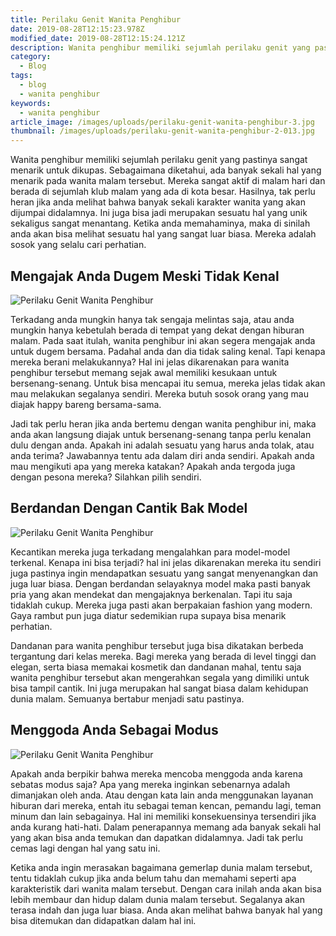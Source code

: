 ```yaml
---
title: Perilaku Genit Wanita Penghibur
date: 2019-08-28T12:15:23.978Z
modified_date: 2019-08-28T12:15:24.121Z
description: Wanita penghibur memiliki sejumlah perilaku genit yang pastinya sangat menarik untuk dikupas
category:
  - Blog
tags:
  - blog
  - wanita penghibur
keywords:
  - wanita penghibur
article_image: /images/uploads/perilaku-genit-wanita-penghibur-3.jpg
thumbnail: /images/uploads/perilaku-genit-wanita-penghibur-2-013.jpg
---
```

Wanita penghibur memiliki sejumlah perilaku genit yang pastinya sangat menarik untuk dikupas. Sebagaimana diketahui, ada banyak sekali hal yang menarik pada wanita malam tersebut. Mereka sangat aktif di malam hari dan berada di sejumlah klub malam yang ada di kota besar. Hasilnya, tak perlu heran jika anda melihat bahwa banyak sekali karakter wanita yang akan dijumpai didalamnya. Ini juga bisa jadi merupakan sesuatu hal yang unik sekaligus sangat menantang. Ketika anda memahaminya, maka di sinilah anda akan bisa melihat sesuatu hal yang sangat luar biasa. Mereka adalah sosok yang selalu cari perhatian. 

## Mengajak Anda Dugem Meski Tidak Kenal

![Perilaku Genit Wanita Penghibur](https://res.cloudinary.com/kodai/image/upload/v1567029183/dm/p/perilaku-genit-wanita-penghibur-2.jpg)

Terkadang anda mungkin hanya tak sengaja melintas saja, atau anda mungkin hanya kebetulah berada di tempat yang dekat dengan hiburan malam. Pada saat itulah, wanita penghibur ini akan segera mengajak anda untuk dugem bersama. Padahal anda dan dia tidak saling kenal. Tapi kenapa mereka berani melakukannya? Hal ini jelas dikarenakan para wanita penghibur tersebut memang sejak awal memiliki kesukaan untuk bersenang-senang. Untuk bisa mencapai itu semua, mereka jelas tidak akan mau melakukan segalanya sendiri. Mereka butuh sosok orang yang mau diajak happy bareng bersama-sama. 

Jadi tak perlu heran jika anda bertemu dengan wanita penghibur ini, maka anda akan langsung diajak untuk bersenang-senang tanpa perlu kenalan dulu dengan anda. Apakah ini adalah sesuatu yang harus anda tolak, atau anda terima? Jawabannya tentu ada dalam diri anda sendiri. Apakah anda mau mengikuti apa yang mereka katakan? Apakah anda tergoda juga dengan pesona mereka? Silahkan pilih sendiri.

## Berdandan Dengan Cantik Bak Model

![Perilaku Genit Wanita Penghibur](https://res.cloudinary.com/kodai/image/upload/v1567029184/dm/p/perilaku-genit-wanita-penghibur-3.jpg)

Kecantikan mereka juga terkadang mengalahkan para model-model terkenal. Kenapa ini bisa terjadi? hal ini jelas dikarenakan mereka itu sendiri juga pastinya ingin mendapatkan sesuatu yang sangat menyenangkan dan juga luar biasa. Dengan berdandan selayaknya model maka pasti banyak pria yang akan mendekat dan mengajaknya berkenalan. Tapi itu saja tidaklah cukup. Mereka juga pasti akan berpakaian fashion yang modern. Gaya rambut pun juga diatur sedemikian rupa supaya bisa menarik perhatian.

Dandanan para wanita penghibur tersebut juga bisa dikatakan berbeda tergantung dari kelas mereka. Bagi mereka yang berada di level tinggi dan elegan, serta biasa memakai kosmetik dan dandanan mahal, tentu saja wanita penghibur tersebut akan mengerahkan segala yang dimiliki untuk bisa tampil cantik. Ini juga merupakan hal sangat biasa dalam kehidupan dunia malam. Semuanya bertabur menjadi satu pastinya. 

## Menggoda Anda Sebagai Modus

![Perilaku Genit Wanita Penghibur](https://res.cloudinary.com/kodai/image/upload/v1567029184/dm/p/perilaku-genit-wanita-penghibur-1.jpg)

Apakah anda berpikir bahwa mereka mencoba menggoda anda karena sebatas modus saja? Apa yang mereka inginkan sebenarnya adalah dimanjakan oleh anda. Atau dengan kata lain anda menggunakan layanan hiburan dari mereka, entah itu sebagai teman kencan, pemandu lagi, teman minum dan lain sebagainya. Hal ini memiliki konsekuensinya tersendiri jika anda kurang hati-hati. Dalam penerapannya memang ada banyak sekali hal yang akan bisa anda temukan dan dapatkan didalamnya. Jadi tak perlu cemas lagi dengan hal yang satu ini.

Ketika anda ingin merasakan bagaimana gemerlap dunia malam tersebut, tentu tidaklah cukup jika anda belum tahu dan memahami seperti apa karakteristik dari wanita malam tersebut. Dengan cara inilah anda akan bisa lebih membaur dan hidup dalam dunia malam tersebut. Segalanya akan terasa indah dan juga luar biasa. Anda akan melihat bahwa banyak hal yang bisa ditemukan dan didapatkan dalam hal ini.
